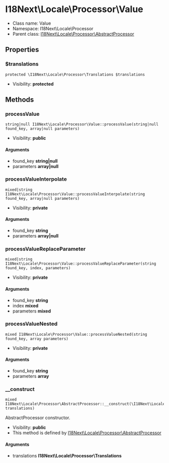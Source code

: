 I18Next\Locale\Processor\Value
===============






* Class name: Value
* Namespace: I18Next\Locale\Processor
* Parent class: [I18Next\Locale\Processor\AbstractProcessor](I18Next-Locale-Processor-AbstractProcessor.md)





Properties
----------


### $translations

    protected \I18Next\Locale\Processor\Translations $translations





* Visibility: **protected**


Methods
-------


### processValue

    string|null I18Next\Locale\Processor\Value::processValue(string|null found_key, array|null parameters)





* Visibility: **public**


#### Arguments
* found_key **string|null**
* parameters **array|null**



### processValueInterpolate

    mixed|string I18Next\Locale\Processor\Value::processValueInterpolate(string found_key, array|null parameters)





* Visibility: **private**


#### Arguments
* found_key **string**
* parameters **array|null**



### processValueReplaceParameter

    mixed|string I18Next\Locale\Processor\Value::processValueReplaceParameter(string found_key, index, parameters)





* Visibility: **private**


#### Arguments
* found_key **string**
* index **mixed**
* parameters **mixed**



### processValueNested

    mixed I18Next\Locale\Processor\Value::processValueNested(string found_key, array parameters)





* Visibility: **private**


#### Arguments
* found_key **string**
* parameters **array**



### __construct

    mixed I18Next\Locale\Processor\AbstractProcessor::__construct(\I18Next\Locale\Processor\Translations translations)

AbstractProcessor constructor.



* Visibility: **public**
* This method is defined by [I18Next\Locale\Processor\AbstractProcessor](I18Next-Locale-Processor-AbstractProcessor.md)


#### Arguments
* translations **I18Next\Locale\Processor\Translations**


